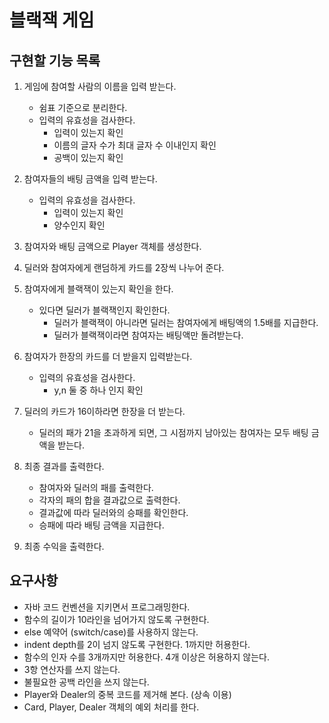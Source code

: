 # 블랙잭 게임
## 구현할 기능 목록
1. 게임에 참여할 사람의 이름을 입력 받는다.
    - 쉼표 기준으로 분리한다.
    - 입력의 유효성을 검사한다.
        - 입력이 있는지 확인
        - 이름의 글자 수가 최대 글자 수 이내인지 확인
        - 공백이 있는지 확인

2. 참여자들의 배팅 금액을 입력 받는다.
    - 입력의 유효성을 검사한다.
        - 입력이 있는지 확인
        - 양수인지 확인

3. 참여자와 배팅 금액으로 Player 객체를 생성한다.

4. 딜러와 참여자에게 랜덤하게 카드를 2장씩 나누어 준다.
    
5. 참여자에게 블랙잭이 있는지 확인을 한다.
    - 있다면 딜러가 블랙잭인지 확인한다.
        - 딜러가 블랙잭이 아니라면 딜러는 참여자에게 배팅액의 1.5배를 지급한다.
        - 딜러가 블랙잭이라면 참여자는 배팅액만 돌려받는다.

6. 참여자가 한장의 카드를 더 받을지 입력받는다.
    - 입력의 유효성을 검사한다.
        - y,n 둘 중 하나 인지 확인

7. 딜러의 카드가 16이하라면 한장을 더 받는다.
    - 딜러의 패가 21을 초과하게 되면, 그 시점까지 남아있는 참여자는 모두 배팅 금액을 받는다.

8. 최종 결과를 출력한다.
    - 참여자와 딜러의 패를 출력한다.
    - 각자의 패의 합을 결과값으로 출력한다.
    - 결과값에 따라 딜러와의 승패를 확인한다.
    - 승패에 따라 배팅 금액을 지급한다.
    
9. 최종 수익을 출력한다.

## 요구사항
- 자바 코드 컨벤션을 지키면서 프로그래밍한다.
- 함수의 길이가 10라인을 넘어가지 않도록 구현한다.
- else 예약어 (switch/case)를 사용하지 않는다.
- indent depth를 2이 넘지 않도록 구현한다. 1까지만 허용한다.
- 함수의 인자 수를 3개까지만 허용한다. 4개 이상은 허용하지 않는다.
- 3항 연산자를 쓰지 않는다.
- 불필요한 공백 라인을 쓰지 않는다.
- Player와 Dealer의 중복 코드를 제거해 본다. (상속 이용)
- Card, Player, Dealer 객체의 예외 처리를 한다.